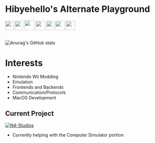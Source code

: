 # Hibyehello's Alternate Playground

<!-- https://github.com/inttter/md-badges -->

<li style="display:inline;">
<a href="https://www.c-language.org/"> <img src="https://upload.wikimedia.org/wikipedia/commons/1/19/C_Logo.png" height="30" width="27"></img></a>
<a href="https://isocpp.org/"> <img src="https://isocpp.org/assets/images/cpp_logo.png" height="30" width="27"></img></a>
<a href="https://cs.brown.edu/courses/csci1260/spring-2021/lectures/x86-64-assembly-language-reference.html"> <img src="https://user-images.githubusercontent.com/103866722/177873824-ac727cae-29d5-406d-87de-93bb2bf21f02.png" height="32" width="32"></img></a>
<a href="https://developer.mozilla.org/en-US/docs/Web/JavaScript"> <img src="https://upload.wikimedia.org/wikipedia/commons/6/6a/JavaScript-logo.png" height="30" width="30""></img></a>
<a href="https://www.python.org/"> <img src="https://s3.dualstack.us-east-2.amazonaws.com/pythondotorg-assets/media/files/python-logo-only.svg" height="30" width="25"></img></a>
<a href="https://www.swift.org/"> <img src="https://developer.apple.com/swift/resources/images/swift_logo_color.svg" height="30" width="30"></img></a>
<a href="https://developer.apple.com/library/archive/documentation/Cocoa/Conceptual/ProgrammingWithObjectiveC/Introduction/Introduction.html#//apple_ref/doc/uid/TP40011210"> <img src="https://icon.icepanel.io/Technology/svg/Objective-C.svg" height="30" width="30" bgcolor="white"></img></a>
</li>

##
![Anurag's GitHub stats](https://github-readme-stats.vercel.app/api?username=Hibyehello-alt&show_icons=true&theme=radical&hide=issues)

# Interests
- Nintendo Wii Modding
- Emulation
- Frontends and Backends
- Communication/Protocols
- MacOS Development

## Current Project
[![N4-Studios](https://github-readme-stats.vercel.app/api/pin/?username=hibyehello-alt&repo=n4studios)](https://github.com/hibyehello-alt/n4studios)

* Currently helping with the Computer Simulator portion
<!--
**Hibyehello-alt/Hibyehello-alt** is a ✨ _special_ ✨ repository because its `README.md` (this file) appears on your GitHub profile.

Here are some ideas to get you started:

- 🔭 I’m currently working on ...
- 🌱 I’m currently learning ...
- 👯 I’m looking to collaborate on ...
- 🤔 I’m looking for help with ...
- 💬 Ask me about ...
- 📫 How to reach me: ...
- 😄 Pronouns: ...
- ⚡ Fun fact: ...
-->
